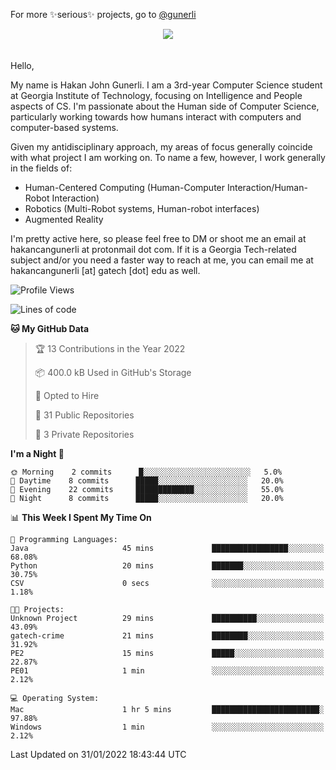 For more ✨serious✨ projects, go to [@gunerli](https://github.com/gunerli)

<div> 
<center> <img src="https://gist.githubusercontent.com/hakancangunerli/80137ecc5d849c99c01262a70f0efce0/raw/c08047c6881a89ff5eff068b4e9a64bc49438c7f/ye.png"/>
 </center>

</div>
<br>
<br>
Hello,

My name is Hakan John Gunerli. I am a 3rd-year Computer Science student at Georgia Institute of Technology, focusing on Intelligence and People aspects of CS. I'm passionate about the Human side of Computer Science, particularly working towards how humans interact with computers and computer-based systems.


Given my antidisciplinary approach, my areas of focus generally coincide with what project I am working on. To name a few, however, I work generally in the fields of:

- Human-Centered Computing (Human-Computer Interaction/Human-Robot Interaction) 
- Robotics (Multi-Robot systems, Human-robot interfaces)
- Augmented Reality



I'm pretty active here, so please feel free to DM or shoot me an email at hakancangunerli at protonmail dot com. If it is a Georgia Tech-related subject and/or you need a faster way to reach at me, you can email me at hakancangunerli [at] gatech [dot] edu as well.

 </div>
 
 </div>


<!--START_SECTION:waka-->
![Profile Views](http://img.shields.io/badge/Profile%20Views-1-blue)

![Lines of code](https://img.shields.io/badge/From%20Hello%20World%20I%27ve%20Written-73%20Thousand%20lines%20of%20code-blue)

**🐱 My GitHub Data** 

> 🏆 13 Contributions in the Year 2022
 > 
> 📦 400.0 kB Used in GitHub's Storage 
 > 
> 💼 Opted to Hire
 > 
> 📜 31 Public Repositories 
 > 
> 🔑 3 Private Repositories  
 > 
**I'm a Night 🦉** 

```text
🌞 Morning    2 commits      █░░░░░░░░░░░░░░░░░░░░░░░░   5.0% 
🌆 Daytime    8 commits      █████░░░░░░░░░░░░░░░░░░░░   20.0% 
🌃 Evening    22 commits     █████████████░░░░░░░░░░░░   55.0% 
🌙 Night      8 commits      █████░░░░░░░░░░░░░░░░░░░░   20.0%

```


📊 **This Week I Spent My Time On** 

```text
💬 Programming Languages: 
Java                     45 mins             █████████████████░░░░░░░░   68.08% 
Python                   20 mins             ███████░░░░░░░░░░░░░░░░░░   30.75% 
CSV                      0 secs              ░░░░░░░░░░░░░░░░░░░░░░░░░   1.18%

🐱‍💻 Projects: 
Unknown Project          29 mins             ██████████░░░░░░░░░░░░░░░   43.09% 
gatech-crime             21 mins             ████████░░░░░░░░░░░░░░░░░   31.92% 
PE2                      15 mins             █████░░░░░░░░░░░░░░░░░░░░   22.87% 
PE01                     1 min               ░░░░░░░░░░░░░░░░░░░░░░░░░   2.12%

💻 Operating System: 
Mac                      1 hr 5 mins         ████████████████████████░   97.88% 
Windows                  1 min               ░░░░░░░░░░░░░░░░░░░░░░░░░   2.12%

```


 Last Updated on 31/01/2022 18:43:44 UTC
<!--END_SECTION:waka-->


